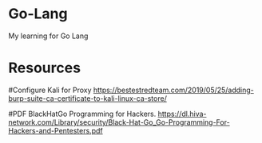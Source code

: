 # Go-Lang
My learning for Go Lang 


# Resources
#Configure Kali for Proxy
https://bestestredteam.com/2019/05/25/adding-burp-suite-ca-certificate-to-kali-linux-ca-store/

#PDF BlackHatGo Programming for Hackers.
https://dl.hiva-network.com/Library/security/Black-Hat-Go_Go-Programming-For-Hackers-and-Pentesters.pdf
